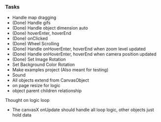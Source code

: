 ### Tasks

- Handle map dragging
- (Done) Handle gifs
- (Done) Handle object dimension auto
- (Done) hoverEnter, hoverEnd
- (Done) onClicked
- (Done) Wheel Scrolling
- (Done) Handle onHoverEnter, hoverEnd when zoom level updated
- (Done) Handle onHoverEnter, hoverEnd when camera position updated
- (Done) Set Image Rotation
- Set Background Color Rotation
- Make examples project (Also meant for testing)
- Sound
- All objects extend from CanvasObject
- on page resize for logic
- object parent children relationship

Thought on logic loop

- The canvasX onUpdate should handle all loop logic, other objects just hold data
